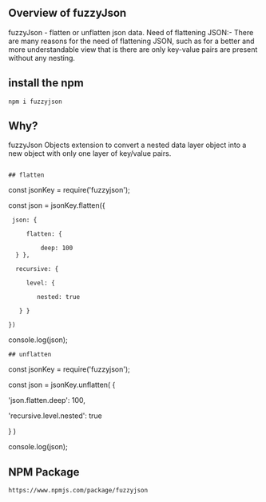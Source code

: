 ## Overview of fuzzyJson

fuzzyJson - flatten or unflatten json data. Need of flattening JSON:- There are many reasons for the need of flattening JSON, such as for a better and more understandable view that is there are only key-value pairs are present without any nesting.

## install the npm

```
npm i fuzzyjson
```

## Why?

fuzzyJson Objects extension to convert a nested data layer object into a new object with only one layer of key/value pairs.

```

## flatten

```
const jsonKey = require('fuzzyjson');

const json = jsonKey.flatten({ 

     json: {
     
         flatten: {

             deep: 100
      } },
      
      recursive: {

         level: {

            nested: true

       } }

    })

console.log(json);

```
## unflatten

```

const jsonKey = require('fuzzyjson');

const json = jsonKey.unflatten( {

'json.flatten.deep': 100,

'recursive.level.nested': true

} )

console.log(json);

## NPM Package

```
https://www.npmjs.com/package/fuzzyjson

```
